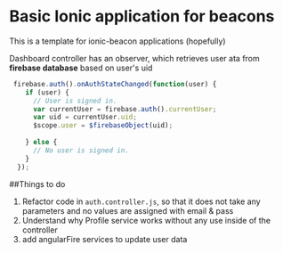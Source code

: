 # Basic Ionic application for beacons

This is a template for ionic-beacon applications (hopefully)

Dashboard controller has an observer, which retrieves user ata from **firebase database** based on user's uid


``` javascript
 firebase.auth().onAuthStateChanged(function(user) {
    if (user) {
      // User is signed in.
      var currentUser = firebase.auth().currentUser;
      var uid = currentUser.uid;
      $scope.user = $firebaseObject(uid);
  
    } else {
      // No user is signed in.
    }
  });

```

##Things to do

1. Refactor code in `auth.controller.js`, so that it does not take any parameters and no values are assigned with email & pass
2. Understand why Profile service works without any use inside of the controller
3. add angularFire services to update user data